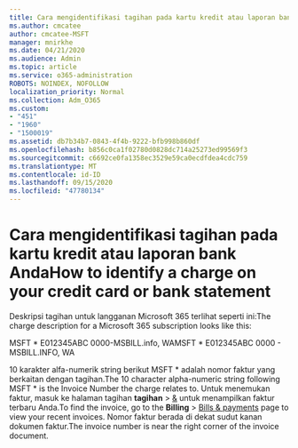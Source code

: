 ```yaml
---
title: Cara mengidentifikasi tagihan pada kartu kredit atau laporan bank Anda
ms.author: cmcatee
author: cmcatee-MSFT
manager: mnirkhe
ms.date: 04/21/2020
ms.audience: Admin
ms.topic: article
ms.service: o365-administration
ROBOTS: NOINDEX, NOFOLLOW
localization_priority: Normal
ms.collection: Adm_O365
ms.custom:
- "451"
- "1960"
- "1500019"
ms.assetid: db7b34b7-0843-4f4b-9222-bfb998b860df
ms.openlocfilehash: b856c0ca1f02780d0828dc714a25273ed99569f3
ms.sourcegitcommit: c6692ce0fa1358ec3529e59ca0ecdfdea4cdc759
ms.translationtype: MT
ms.contentlocale: id-ID
ms.lasthandoff: 09/15/2020
ms.locfileid: "47780134"
---
```

# <a name="how-to-identify-a-charge-on-your-credit-card-or-bank-statement"></a><span data-ttu-id="4bd94-102">Cara mengidentifikasi tagihan pada kartu kredit atau laporan bank Anda</span><span class="sxs-lookup"><span data-stu-id="4bd94-102">How to identify a charge on your credit card or bank statement</span></span>

<span data-ttu-id="4bd94-103">Deskripsi tagihan untuk langganan Microsoft 365 terlihat seperti ini:</span><span class="sxs-lookup"><span data-stu-id="4bd94-103">The charge description for a Microsoft 365 subscription looks like this:</span></span>
  
<span data-ttu-id="4bd94-104">MSFT \* E012345ABC 0000-MSBILL.info, WA</span><span class="sxs-lookup"><span data-stu-id="4bd94-104">MSFT \* E012345ABC 0000 - MSBILL.INFO, WA</span></span>
  
<span data-ttu-id="4bd94-105">10 karakter alfa-numerik string berikut MSFT \* adalah nomor faktur yang berkaitan dengan tagihan.</span><span class="sxs-lookup"><span data-stu-id="4bd94-105">The 10 character alpha-numeric string following MSFT \* is the Invoice Number the charge relates to.</span></span> <span data-ttu-id="4bd94-106">Untuk menemukan faktur, masuk ke halaman tagihan **tagihan** \> [&](https://go.microsoft.com/fwlink/p/?linkid=848039) untuk menampilkan faktur terbaru Anda.</span><span class="sxs-lookup"><span data-stu-id="4bd94-106">To find the invoice, go to the **Billing** \> [Bills & payments](https://go.microsoft.com/fwlink/p/?linkid=848039) page to view your recent invoices.</span></span> <span data-ttu-id="4bd94-107">Nomor faktur berada di dekat sudut kanan dokumen faktur.</span><span class="sxs-lookup"><span data-stu-id="4bd94-107">The invoice number is near the right corner of the invoice document.</span></span>